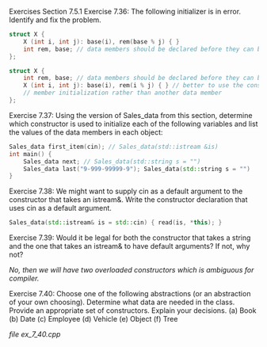 Exercises Section 7.5.1
Exercise 7.36: The following initializer is in error. Identify and fix the
problem.
```c++
struct X {
    X (int i, int j): base(i), rem(base % j) { }
    int rem, base; // data members should be declared before they can be used
};
```

```c++
struct X {
    int rem, base; // data members should be declared before they can be used
    X (int i, int j): base(i), rem(i % j) { } // better to use the constructor's parameter for
    // member initialization rather than another data member
};
```

Exercise 7.37: Using the version of Sales_data from this section,
determine which constructor is used to initialize each of the following
variables and list the values of the data members in each object:
```c++
Sales_data first_item(cin); // Sales_data(std::istream &is)
int main() {
    Sales_data next; // Sales_data(std::string s = "")
    Sales_data last("9-999-99999-9"); Sales_data(std::string s = "")
}
```

Exercise 7.38: We might want to supply cin as a default argument to the
constructor that takes an istream&. Write the constructor declaration that
uses cin as a default argument.
```c++
Sales_data(std::istream& is = std::cin) { read(is, *this); }
```

Exercise 7.39: Would it be legal for both the constructor that takes a
string and the one that takes an istream& to have default arguments? If
not, why not?

_No, then we will have two overloaded constructors which is ambiguous for compiler._

Exercise 7.40: Choose one of the following abstractions (or an abstraction
of your own choosing). Determine what data are needed in the class. Provide
an appropriate set of constructors. Explain your decisions.
(a) Book
(b) Date
(c) Employee
(d) Vehicle
(e) Object
(f) Tree

_file ex_7_40.cpp_